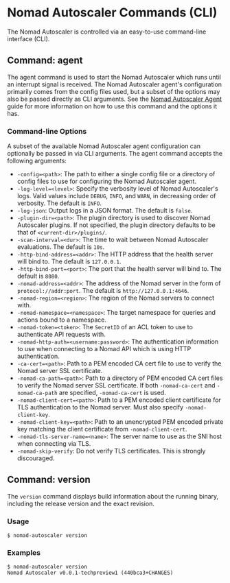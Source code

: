 # Nomad Autoscaler Commands (CLI)
The Nomad Autoscaler is controlled via an easy-to-use command-line interface (CLI).

## Command: agent
The agent command is used to start the Nomad Autoscaler which runs until an interrupt signal is received. The Nomad Autoscaler agent's configuration primarily comes from the config files used, but a subset of the options may also be passed directly as CLI arguments. See the [Nomad Autoscaler Agent](../agent/README.md) guide for more information on how to use this command and the options it has.

### Command-line Options
A subset of the available Nomad Autoscaler agent configuration can optionally be passed in via CLI arguments. The agent command accepts the following arguments:
 * `-config=<path>`: The path to either a single config file or a directory of config files to use for configuring the Nomad Autoscaler agent.
 * `-log-level=<level>`: Specify the verbosity level of Nomad Autoscaler's logs. Valid values include `DEBUG`, `INFO`, and `WARN`, in decreasing order of verbosity. The default is `INFO`.
 * `-log-json`: Output logs in a JSON format. The default is `false`.
 * `-plugin-dir=<path>`: The plugin directory is used to discover Nomad Autoscaler plugins. If not specified, the plugin directory defaults to be that of `<current-dir>/plugins/`.
 * `-scan-interval=<dur>`: The time to wait between Nomad Autoscaler evaluations. The default is `10s`.
 * `-http-bind-address=<addr>`: The HTTP address that the health server will bind to. The default is `127.0.0.1`.
 * `-http-bind-port=<port>`: The port that the health server will bind to. The default is `8080`.
 * `-nomad-address=<addr>`: The address of the Nomad server in the form of `protocol://addr:port`. The default is `http://127.0.0.1:4646`.
 * `-nomad-region=<region>`: The region of the Nomad servers to connect with.
 * `-nomad-namespace=<namespace>`: The target namespace for queries and actions bound to a namespace.
 * `-nomad-token=<token>`: The `SecretID` of an ACL token to use to authenticate API requests with.
 * `-nomad-http-auth=<username:password>`: The authentication information to use when connecting to a Nomad API which is using HTTP authentication.
 * `-ca-cert=<path>`: Path to a PEM encoded CA cert file to use to verify the Nomad server SSL certificate.
 * `-nomad-ca-path=<path>`: Path to a directory of PEM encoded CA cert files to verify the Nomad server SSL certificate. If both `-nomad-ca-cert` and `-nomad-ca-path` are specified, `-nomad-ca-cert` is used.
 * `-nomad-client-cert=<path>`: Path to a PEM encoded client certificate for TLS authentication to the Nomad server. Must also specify `-nomad-client-key`.
 * `-nomad-client-key=<path>`: Path to an unencrypted PEM encoded private key matching the client certificate from `-nomad-client-cert`.
 * `-nomad-tls-server-name=<name>`: The server name to use as the SNI host when connecting via TLS.
 * `-nomad-skip-verify`: Do not verify TLS certificates. This is strongly discouraged.

## Command: version
The `version` command displays build information about the running binary, including the release version and the exact revision.

### Usage
```
$ nomad-autoscaler version
```

### Examples
```
$ nomad-autoscaler version
Nomad Autoscaler v0.0.1-techpreview1 (440bca3+CHANGES)
```
